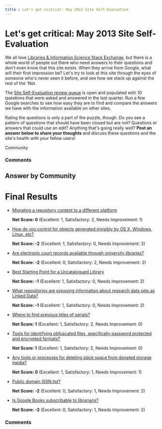 ```yaml
---
title : Let's get critical: May 2013 Site Self-Evaluation
---
```

Let's get critical: May 2013 Site Self-Evaluation
=====================
We all love [Libraries & Information Science Stack
Exchange](http://libraries.stackexchange.com), but there is a whole
world of people out there who need answers to their questions and don't
even know that this site exists. When they arrive from Google, what will
their first impression be? Let's try to look at this site through the
eyes of someone who's never seen it before, and see how we stack up
against the rest of the 'Net.

The [Site Self-Evaluation review
queue](http://libraries.stackexchange.com/review/site-eval) is open and
populated with 10 questions that were asked and answered in the last
quarter. Run a few Google searches to see how easy they are to find and
compare the answers we have with the information available on other
sites.

Rating the questions is only a part of the puzzle, though. Do you see a
pattern of questions that should have been closed but are not? Questions
or answers that could use an edit? Anything that's going really well?
**Post an answer below to share your thoughts** and discuss these
questions and the site's health with your fellow users!

Community

### Comments ###


Answer by Community
----------------
Final Results
=============

-   [Migrating a repository content to a different
    platform](http://libraries.stackexchange.com/questions/1421/migrating-a-repository-content-to-a-different-platform)

    **Net Score: 0** (Excellent: 1, Satisfactory: 2, Needs Improvement:
    1)

-   [How do you control for objects generated invisibly by OS X,
    Windows, Linux,
    etc?](http://libraries.stackexchange.com/questions/1456/how-do-you-control-for-objects-generated-invisibly-by-os-x-windows-linux-etc)

    **Net Score: -2** (Excellent: 1, Satisfactory: 0, Needs Improvement:
    3)

-   [Are electronic court records available through university
    libraries?](http://libraries.stackexchange.com/questions/1426/are-electronic-court-records-available-through-university-libraries)

    **Net Score: -2** (Excellent: 0, Satisfactory: 2, Needs Improvement:
    2)

-   [Best Starting Point for a Uncatalogued
    Library](http://libraries.stackexchange.com/questions/1425/best-starting-point-for-a-uncatalogued-library)

    **Net Score: -1** (Excellent: 1, Satisfactory: 0, Needs Improvement:
    2)

-   [What repositories are exposing information about research data sets
    as Linked
    Data?](http://libraries.stackexchange.com/questions/1427/what-repositories-are-exposing-information-about-research-data-sets-as-linked-da)

    **Net Score: -1** (Excellent: 1, Satisfactory: 0, Needs Improvement:
    2)

-   [Where to find previous titles of
    serials?](http://libraries.stackexchange.com/questions/1430/where-to-find-previous-titles-of-serials)

    **Net Score: 1** (Excellent: 1, Satisfactory: 2, Needs Improvement:
    0)

-   [Tools for identifying obfuscated files, specifically password
    protected and encrypted
    formats?](http://libraries.stackexchange.com/questions/1445/tools-for-identifying-obfuscated-files-specifically-password-protected-and-encr)

    **Net Score: 1** (Excellent: 1, Satisfactory: 2, Needs Improvement:
    0)

-   [Any tools or processes for deleting slack space from donated
    storage
    media?](http://libraries.stackexchange.com/questions/1453/any-tools-or-processes-for-deleting-slack-space-from-donated-storage-media)

    **Net Score: 0** (Excellent: 1, Satisfactory: 1, Needs Improvement:
    1)

-   [Public domain ISSN
    list?](http://libraries.stackexchange.com/questions/1446/public-domain-issn-list)

    **Net Score: -2** (Excellent: 0, Satisfactory: 1, Needs Improvement:
    2)

-   [Is Google Books subscribable to
    librarians?](http://libraries.stackexchange.com/questions/1465/is-google-books-subscribable-to-librarians)

    **Net Score: -2** (Excellent: 0, Satisfactory: 1, Needs Improvement:
    2)



### Comments ###

